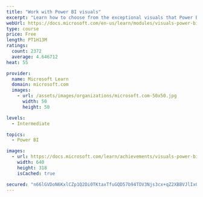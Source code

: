 ```yaml
---
title: "Work with Power BI visuals"
excerpt: "Learn how to choose from the exceptional visuals that Power BI makes available to you. Formatting visuals will direct the user’s attention to exactly where you want it, while helping to make the visual easier to read and interpret. You will also learn about how to use key performance indicators (KPIs)."
webUrl: https://docs.microsoft.com/en-us/learn/modules/visuals-power-bi/
type: course
price: Free
length: PT1H13M
ratings:
  count: 2372
  average: 4.646712
heat: 55

provider:
  name: Microsoft Learn
  domain: microsoft.com
  images:
    - url: /assets/images/organizations/microsoft.com-50x50.jpg
      width: 50
      height: 50

levels:
  - Intermediate

topics:
  - Power BI

images:
  - url: https://docs.microsoft.com/learn/achievements/visuals-power-bi-social.png
    width: 640
    height: 318
    isCached: true

secured: "n66lGVDoN6KxlCZp1Q2Di0TKtaxTfuGQD57b94TOV3Njs3cx+qZ2XBBVJlIxGvucr/R4V8fBjV2yN8y+7OZ/GVlggCqAPMAGFcPKhpA9HtUgK4rp0EIroy2yJ+c+9eSxLNdf9XMTAOgzRXuQ6yE8Ay/RogWMVv8XPx/EPJ/bNFs+oYJKZpHwGHSZ10oBzYiUdLzOOk/VGXgoq3Am8R7KaNSrsWBW/zGQB4w1aqsEqDVFQ9VWr/jH3bcDLKSpYHj9Q8bRpZPE858q2xMnUJ66Dke6YYs+i9LSEpK4PADfmkdHR8UTz/GmmOeJvJCbzWbuG59/hcl4QQ9dDhg/ioIjqE9b4iRt02s8UUaCeikz2yuaEb2x8QEsSnYYhB7HRmyRijHX7VzgE3SOJJ87FkFDI6nyCK+E7T812SGVL17g8mM=;SLYpCqWek8mdPGssyNiLug=="
---
```



